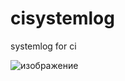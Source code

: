 # cisystemlog
systemlog for ci

![изображение](https://github.com/Averianov/cisystemlog/assets/1681255/cee502c0-0a91-446f-bca1-f1f005708f95)
